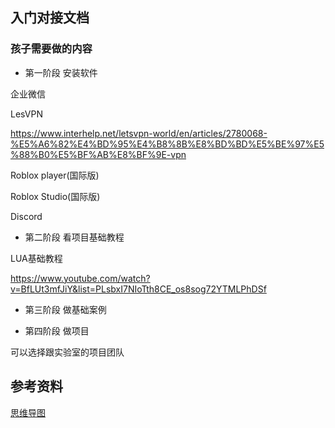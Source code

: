 ## 入门对接文档

### 孩子需要做的内容

- 第一阶段 安装软件


企业微信

LesVPN

https://www.interhelp.net/letsvpn-world/en/articles/2780068-%E5%A6%82%E4%BD%95%E4%B8%8B%E8%BD%BD%E5%BE%97%E5%88%B0%E5%BF%AB%E8%BF%9E-vpn

Roblox player(国际版)

Roblox Studio(国际版)

Discord


- 第二阶段 看项目基础教程

LUA基础教程

https://www.youtube.com/watch?v=BfLUt3mfJiY&list=PLsbxI7NIoTth8CE_os8sog72YTMLPhDSf


- 第三阶段 做基础案例



- 第四阶段 做项目

可以选择跟实验室的项目团队


## 参考资料


[思维导图](/blogs/Proflu/项目/Roblox/AI_Robolx.md)